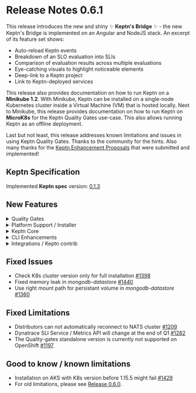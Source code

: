# Release Notes 0.6.1

This release introduces the new and shiny :sparkles: **Keptn's Bridge** :sparkles: - the new Keptn's Bridge is implemented on an Angular and NodeJS stack. An excerpt of its feature set shows: 
* Auto-reload Keptn events 
* Breakdown of an SLO evaluation into SLIs
* Comparison of evaluation results across multiple evaluations
* Eye-catching visuals to highlight noticeable elements
* Deep-link to a Keptn project
* Link to Keptn-deployed services

This release also provides documentation on how to run Keptn on a **Minikube 1.2**. With Minikube, Keptn can be installed on a single-node Kubernetes cluster inside a Virtual Machine (VM) that is hosted locally. Next to Minikube, this release provides documentation on how to run Keptn on **MicroK8s** for the Keptn Quality Gates use-case. This also allows running Keptn as an offline deployment.   

Last but not least, this release addresses known limitations and issues in using Keptn Quality Gates. Thanks to the community for the hints. Also many thanks for the [Keptn Enhancement Proposals](https://github.com/keptn/enhancement-proposals) that were submitted and implemented!

## Keptn Specification

Implemented **Keptn spec** version: [0.1.3](https://github.com/keptn/spec/tree/0.1.3)

## New Features

<details><summary>Quality Gates</summary>
<p>

- Return an event with `result=failure` when no SLI-provider is available, but an SLO file is found [#1212](https://github.com/keptn/keptn/issues/1212)
- Consider the test result of functional tests to determine the result of the evaluation [#1380](https://github.com/keptn/keptn/issues/1380)
- Configure SLI provider when `keptn configure monitoring` is executed [#1341](https://github.com/keptn/keptn/issues/1341)
- Retrieve SLIs even if tests fail [#1289](https://github.com/keptn/keptn/issues/1289)

</p>
</details>

<details><summary>Platform Support / Installer</summary>
<p>

- Distributors now reconnect to the NATS cluster when they lose connection to NATS (e.g., due to restart of NATS cluster) [#1209](https://github.com/keptn/keptn/issues/1209)
- OpenShift support for Keptn quality gates standalone [#1197](https://github.com/keptn/keptn/issues/1197)
- Create *DestinationRule* for exposed services when using Istio [#1408](https://github.com/keptn/keptn/issues/1408)

</p>
</details>

<details><summary>Keptn Core</summary>
<p>

- *jmeter-service:*
  - [KEP 0005](https://github.com/keptn/enhancement-proposals/blob/master/text/0005-deployment-finished-with-deployed-endpointurl.md) - Use deploymentURILocal/deploymentURIPublic instead of guessing the service URL [#1403](https://github.com/keptn/keptn/issues/1403)
- *helm-service:* 
  - Create namespaces on demand and not by default [#1417](https://github.com/keptn/keptn/issues/1417)
  - [KEP 0005](https://github.com/keptn/enhancement-proposals/blob/master/text/0005-deployment-finished-with-deployed-endpointurl.md) - Send deploymentURIPublic and deploymentURILocal after successful deployment [#1417](https://github.com/keptn/keptn/issues/1417)
  - Only wait for deployments contained in Helm release [#1225](https://github.com/keptn/keptn/issues/1225)
- *configuration-service:* 
  - Allow reading files without using git pull [#1396](https://github.com/keptn/keptn/issues/1396)
  - Improve mutex per project [#1395](https://github.com/keptn/keptn/issues/1395)
  - Enhance API call GET `/projects` to return more information [#1394](https://github.com/keptn/keptn/issues/1394)
- API: Allow to set `keptnContext` in events sent to API endpoint [#1355](https://github.com/keptn/keptn/issues/1355)

</p>
</details>

<details><summary>CLI Enhancements</summary>
<p>

- Check if a new CLI version is available once a day [#1190](https://github.com/keptn/keptn/issues/1190)
- Check Keptn and Kubernetes compatibility based on K8s cluster version before installing [#1326](https://github.com/keptn/keptn/issues/1326)

</p>
</details>

<details><summary>Integrations / Keptn contrib</summary>
<p>

- *dynatrace-SLI-service:*
  - Ensure compatibility with new metrics v2 api (/api/v2/metrics/query) [#1282](https://github.com/keptn/keptn/issues/1282)
- *dynatrace-service:*
  - Automatically create custom alert rules [#1265](https://github.com/keptn/keptn/issues/1265)
  - Support of new API for Dashboards [#1358](https://github.com/keptn/keptn/issues/1358)
- *servicenow-service:*
  - servicenow-service supports Keptn 0.6.x in [0.2.0](https://github.com/keptn-contrib/servicenow-service/releases/tag/0.2.0)

</p>
</details>

## Fixed Issues
- Check K8s cluster version only for full installation [#1398](https://github.com/keptn/keptn/issues/1398)
- Fixed memory leak in *mongodb-datastore* [#1440](https://github.com/keptn/keptn/issues/1440)
- Use right mount path for persistant volume in *mongodb-datastore* [#1360](https://github.com/keptn/keptn/issues/1360)

## Fixed Limitations
- Distributors can not automatically reconnect to NATS cluster [#1209](https://github.com/keptn/keptn/issues/1209)
- Dynatrace SLI Service / Metrics API will change at the end of Q1 [#1282](https://github.com/keptn/keptn/issues/1282)
- The Quality-gates standalone version is currently not supported on OpenShift [#1197](https://github.com/keptn/keptn/issues/1197)

## Good to know / known limitations
- Installation on AKS with K8s version before 1.15.5 might fail [#1429](https://github.com/keptn/keptn/issues/1429)
- For old limitations, please see [Release 0.6.0](https://github.com/keptn/keptn/releases/tag/0.6.0). 